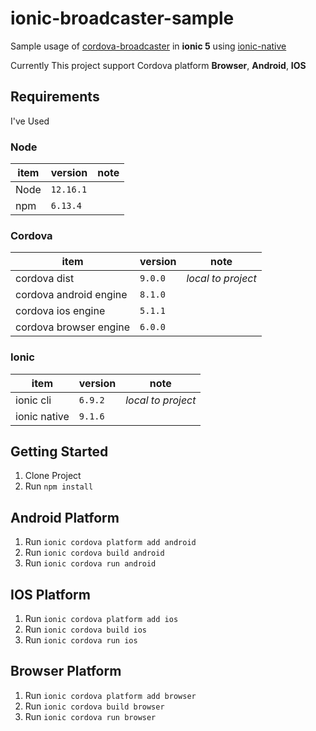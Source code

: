 # ionic-broadcaster-sample

Sample usage of [cordova-broadcaster](https://github.com/bsorrentino/cordova-broadcaster) in **ionic 5** using [ionic-native](https://ionicframework.com/docs/native/broadcaster/)

Currently This project support Cordova platform **Browser**, **Android**, **IOS**

## Requirements

I've Used

### Node 

item   | version | note
 --- | -- | --
Node | `12.16.1`
npm  | `6.13.4`

### Cordova 

item   | version | note
 --- | -- | --
cordova dist | `9.0.0` | _local to project_
cordova android engine | `8.1.0` | 
cordova ios engine | `5.1.1` |
cordova browser engine | `6.0.0` |

### Ionic

item   | version | note
 --- | -- | --
ionic cli | `6.9.2`| _local to project_
ionic native | `9.1.6`|

## Getting Started

1. Clone Project
2. Run `npm install`

## Android Platform

1. Run `ionic cordova platform add android`
1. Run `ionic cordova build android`
1. Run `ionic cordova run android`

## IOS Platform

1. Run `ionic cordova platform add ios`
1. Run `ionic cordova build ios`
1. Run `ionic cordova run ios`

## Browser Platform

1. Run `ionic cordova platform add browser`
1. Run `ionic cordova build browser`
1. Run `ionic cordova run browser`
